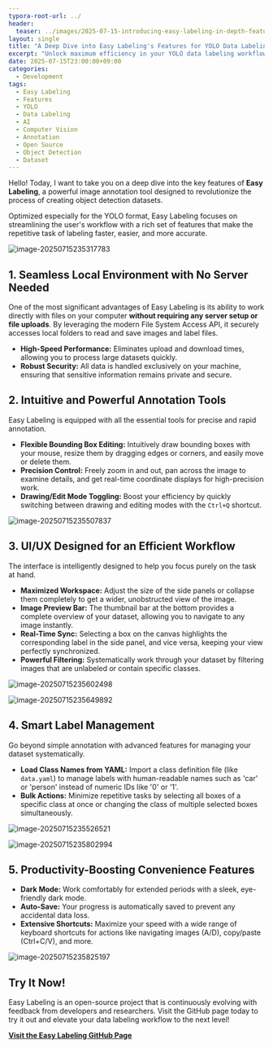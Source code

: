 ```yaml
---
typora-root-url: ../
header:
  teaser: ../images/2025-07-15-introducing-easy-labeling-in-depth-features/image-20250715235507837.png
layout: single
title: "A Deep Dive into Easy Labeling's Features for YOLO Data Labeling"
excerpt: "Unlock maximum efficiency in your YOLO data labeling workflow. This guide explores Easy Labeling's powerful features, from local file access and advanced annotation tools to smart label management for object detection. Everything you need for efficient dataset creation is here."
date: 2025-07-15T23:00:00+09:00
categories:
  - Development
tags:
  - Easy Labeling
  - Features
  - YOLO
  - Data Labeling
  - AI
  - Computer Vision
  - Annotation
  - Open Source
  - Object Detection
  - Dataset
---
```


Hello! Today, I want to take you on a deep dive into the key features of **Easy Labeling**, a powerful image annotation tool designed to revolutionize the process of creating object detection datasets.

Optimized especially for the YOLO format, Easy Labeling focuses on streamlining the user's workflow with a rich set of features that make the repetitive task of labeling faster, easier, and more accurate.

![image-20250715235317783](/images/2025-07-15-easy-labeling-in-depth-features/image-20250715235317783.png)

## 1. Seamless Local Environment with No Server Needed

One of the most significant advantages of Easy Labeling is its ability to work directly with files on your computer **without requiring any server setup or file uploads**. By leveraging the modern File System Access API, it securely accesses local folders to read and save images and label files.

-   **High-Speed Performance:** Eliminates upload and download times, allowing you to process large datasets quickly.
-   **Robust Security:** All data is handled exclusively on your machine, ensuring that sensitive information remains private and secure.

<!-- Recommended Image: A screenshot showing the process of clicking the 'Open Directory' button or selecting an image folder from the local file explorer. -->

## 2. Intuitive and Powerful Annotation Tools

Easy Labeling is equipped with all the essential tools for precise and rapid annotation.

-   **Flexible Bounding Box Editing:** Intuitively draw bounding boxes with your mouse, resize them by dragging edges or corners, and easily move or delete them.
-   **Precision Control:** Freely zoom in and out, pan across the image to examine details, and get real-time coordinate displays for high-precision work.
-   **Drawing/Edit Mode Toggling:** Boost your efficiency by quickly switching between drawing and editing modes with the `Ctrl+Q` shortcut.

![image-20250715235507837](/images/2025-07-15-introducing-easy-labeling-in-depth-features/image-20250715235507837.png)

## 3. UI/UX Designed for an Efficient Workflow

The interface is intelligently designed to help you focus purely on the task at hand.

-   **Maximized Workspace:** Adjust the size of the side panels or collapse them completely to get a wider, unobstructed view of the image.
-   **Image Preview Bar:** The thumbnail bar at the bottom provides a complete overview of your dataset, allowing you to navigate to any image instantly.
-   **Real-Time Sync:** Selecting a box on the canvas highlights the corresponding label in the side panel, and vice versa, keeping your view perfectly synchronized.
-   **Powerful Filtering:** Systematically work through your dataset by filtering images that are unlabeled or contain specific classes.

![image-20250715235602498](/images/2025-07-15-introducing-easy-labeling-in-depth-features/image-20250715235602498.png)

![image-20250715235649892](/images/2025-07-15-introducing-easy-labeling-in-depth-features/image-20250715235649892.png)



## 4. Smart Label Management

Go beyond simple annotation with advanced features for managing your dataset systematically.

-   **Load Class Names from YAML:** Import a class definition file (like `data.yaml`) to manage labels with human-readable names such as 'car' or 'person' instead of numeric IDs like '0' or '1'.
-   **Bulk Actions:** Minimize repetitive tasks by selecting all boxes of a specific class at once or changing the class of multiple selected boxes simultaneously.

![image-20250715235526521](/images/2025-07-15-introducing-easy-labeling-in-depth-features/image-20250715235526521.png)

![image-20250715235802994](/images/2025-07-15-introducing-easy-labeling-in-depth-features/image-20250715235802994.png)

## 5. Productivity-Boosting Convenience Features

-   **Dark Mode:** Work comfortably for extended periods with a sleek, eye-friendly dark mode.
-   **Auto-Save:** Your progress is automatically saved to prevent any accidental data loss.
-   **Extensive Shortcuts:** Maximize your speed with a wide range of keyboard shortcuts for actions like navigating images (A/D), copy/paste (Ctrl+C/V), and more.

![image-20250715235825197](/images/2025-07-15-introducing-easy-labeling-in-depth-features/image-20250715235825197.png)

## Try It Now!

Easy Labeling is an open-source project that is continuously evolving with feedback from developers and researchers. Visit the GitHub page today to try it out and elevate your data labeling workflow to the next level!

**[Visit the Easy Labeling GitHub Page](https://github.com/MouseBall54/easy_labeling)**

